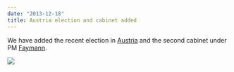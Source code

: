 ```yaml
---
date: "2013-12-18"
title: Austria election and cabinet added
---
```


We have added the recent election in [Austria](http://dev.parlgov.org/data/aut/election-parliament/2013-09-29/) and the second cabinet under PM [Faymann](http://dev.parlgov.org/data/aut/cabinet-party/2013-12-16/).

![](/images/parliament-sweden.jpg)
